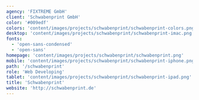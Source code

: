 ```yaml
---
agency: 'FIXTREME GmbH'
client: 'Schwabenprint GmbH'
color: '#009edf'
colors: 'content/images/projects/schwabenprint/schwabenprint-colors.png'
desktop: 'content/images/projects/schwabenprint/schwabenprint-imac.png'
fonts:
  - 'open-sans-condensed'
  - 'open-sans'
homepage: 'content/images/projects/schwabenprint/schwabenprint.png'
mobile: 'content/images/projects/schwabenprint/schwabenprint-iphone.png'
path: '/schwabenprint'
role: 'Web Developing'
tablet: 'content/images/projects/schwabenprint/schwabenprint-ipad.png'
title: 'Schwabenprint'
website: 'http://schwabenprint.de'
---
```

